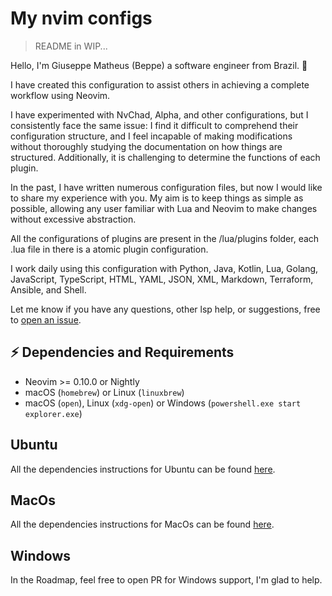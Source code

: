 # My nvim configs

> README in WIP...

Hello, I'm Giuseppe Matheus (Beppe) a software engineer from Brazil. 👋

I have created this configuration to assist others in achieving a complete workflow using Neovim.

I have experimented with NvChad, Alpha, and other configurations, but I consistently face the same issue: I find it difficult to comprehend their configuration structure, and I feel incapable of making modifications without thoroughly studying the documentation on how things are structured. Additionally, it is challenging to determine the functions of each plugin.

In the past, I have written numerous configuration files, but now I would like to share my experience with you. My aim is to keep things as simple as possible, allowing any user familiar with Lua and Neovim to make changes without excessive abstraction.

All the configurations of plugins are present in the /lua/plugins folder, each .lua file in there is a atomic plugin configuration.

I work daily using this configuration with Python, Java, Kotlin, Lua, Golang, JavaScript, TypeScript, HTML, YAML, JSON, XML, Markdown, Terraform, Ansible, and Shell.

Let me know if you have any questions, other lsp help, or suggestions, free to [open an issue](https://github.com/GiuseppeMP/my-nvim-config/issues/new).

## ⚡️ Dependencies and Requirements

* Neovim >= 0.10.0 or Nightly
* macOS (`homebrew`) or Linux (`linuxbrew`)
* macOS (`open`), Linux (`xdg-open`) or Windows (`powershell.exe start explorer.exe`)

## Ubuntu
All the dependencies instructions for Ubuntu can be found [here](https://github.com/GiuseppeMP/my-nvim-config/blob/main/ubuntu_install.md).

## MacOs
All the dependencies instructions for MacOs can be found [here](https://github.com/GiuseppeMP/my-nvim-config/blob/main/macos_install.md).

## Windows
In the Roadmap, feel free to open PR for Windows support, I'm glad to help.
